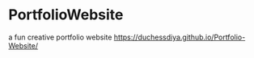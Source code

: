 # PortfolioWebsite
a fun creative portfolio website 
https://duchessdiya.github.io/Portfolio-Website/

